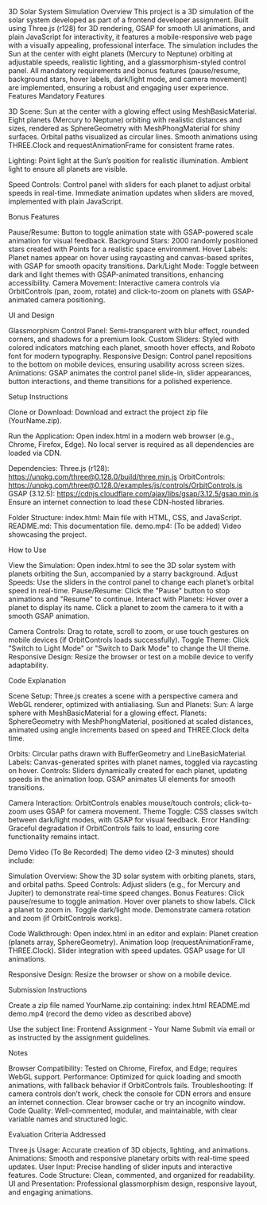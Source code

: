 3D Solar System Simulation
Overview
This project is a 3D simulation of the solar system developed as part of a frontend developer assignment. Built using Three.js (r128) for 3D rendering, GSAP for smooth UI animations, and plain JavaScript for interactivity, it features a mobile-responsive web page with a visually appealing, professional interface. The simulation includes the Sun at the center with eight planets (Mercury to Neptune) orbiting at adjustable speeds, realistic lighting, and a glassmorphism-styled control panel. All mandatory requirements and bonus features (pause/resume, background stars, hover labels, dark/light mode, and camera movement) are implemented, ensuring a robust and engaging user experience.
Features
Mandatory Features

3D Scene:
Sun at the center with a glowing effect using MeshBasicMaterial.
Eight planets (Mercury to Neptune) orbiting with realistic distances and sizes, rendered as SphereGeometry with MeshPhongMaterial for shiny surfaces.
Orbital paths visualized as circular lines.
Smooth animations using THREE.Clock and requestAnimationFrame for consistent frame rates.

Lighting:
Point light at the Sun’s position for realistic illumination.
Ambient light to ensure all planets are visible.

Speed Controls:
Control panel with sliders for each planet to adjust orbital speeds in real-time.
Immediate animation updates when sliders are moved, implemented with plain JavaScript.

Bonus Features

Pause/Resume: Button to toggle animation state with GSAP-powered scale animation for visual feedback.
Background Stars: 2000 randomly positioned stars created with Points for a realistic space environment.
Hover Labels: Planet names appear on hover using raycasting and canvas-based sprites, with GSAP for smooth opacity transitions.
Dark/Light Mode: Toggle between dark and light themes with GSAP-animated transitions, enhancing accessibility.
Camera Movement: Interactive camera controls via OrbitControls (pan, zoom, rotate) and click-to-zoom on planets with GSAP-animated camera positioning.

UI and Design

Glassmorphism Control Panel: Semi-transparent with blur effect, rounded corners, and shadows for a premium look.
Custom Sliders: Styled with colored indicators matching each planet, smooth hover effects, and Roboto font for modern typography.
Responsive Design: Control panel repositions to the bottom on mobile devices, ensuring usability across screen sizes.
Animations: GSAP animates the control panel slide-in, slider appearances, button interactions, and theme transitions for a polished experience.

Setup Instructions

Clone or Download:
Download and extract the project zip file (YourName.zip).

Run the Application:
Open index.html in a modern web browser (e.g., Chrome, Firefox, Edge).
No local server is required as all dependencies are loaded via CDN.

Dependencies:
Three.js (r128): https://unpkg.com/three@0.128.0/build/three.min.js
OrbitControls: https://unpkg.com/three@0.128.0/examples/js/controls/OrbitControls.js
GSAP (3.12.5): https://cdnjs.cloudflare.com/ajax/libs/gsap/3.12.5/gsap.min.js
Ensure an internet connection to load these CDN-hosted libraries.

Folder Structure:
index.html: Main file with HTML, CSS, and JavaScript.
README.md: This documentation file.
demo.mp4: (To be added) Video showcasing the project.

How to Use

View the Simulation: Open index.html to see the 3D solar system with planets orbiting the Sun, accompanied by a starry background.
Adjust Speeds: Use the sliders in the control panel to change each planet’s orbital speed in real-time.
Pause/Resume: Click the "Pause" button to stop animations and "Resume" to continue.
Interact with Planets:
Hover over a planet to display its name.
Click a planet to zoom the camera to it with a smooth GSAP animation.

Camera Controls: Drag to rotate, scroll to zoom, or use touch gestures on mobile devices (if OrbitControls loads successfully).
Toggle Theme: Click "Switch to Light Mode" or "Switch to Dark Mode" to change the UI theme.
Responsive Design: Resize the browser or test on a mobile device to verify adaptability.

Code Explanation

Scene Setup: Three.js creates a scene with a perspective camera and WebGL renderer, optimized with antialiasing.
Sun and Planets:
Sun: A large sphere with MeshBasicMaterial for a glowing effect.
Planets: SphereGeometry with MeshPhongMaterial, positioned at scaled distances, animated using angle increments based on speed and THREE.Clock delta time.

Orbits: Circular paths drawn with BufferGeometry and LineBasicMaterial.
Labels: Canvas-generated sprites with planet names, toggled via raycasting on hover.
Controls:
Sliders dynamically created for each planet, updating speeds in the animation loop.
GSAP animates UI elements for smooth transitions.

Camera Interaction: OrbitControls enables mouse/touch controls; click-to-zoom uses GSAP for camera movement.
Theme Toggle: CSS classes switch between dark/light modes, with GSAP for visual feedback.
Error Handling: Graceful degradation if OrbitControls fails to load, ensuring core functionality remains intact.

Demo Video (To Be Recorded)
The demo video (2-3 minutes) should include:

Simulation Overview: Show the 3D solar system with orbiting planets, stars, and orbital paths.
Speed Controls: Adjust sliders (e.g., for Mercury and Jupiter) to demonstrate real-time speed changes.
Bonus Features:
Click pause/resume to toggle animation.
Hover over planets to show labels.
Click a planet to zoom in.
Toggle dark/light mode.
Demonstrate camera rotation and zoom (if OrbitControls works).

Code Walkthrough: Open index.html in an editor and explain:
Planet creation (planets array, SphereGeometry).
Animation loop (requestAnimationFrame, THREE.Clock).
Slider integration with speed updates.
GSAP usage for UI animations.

Responsive Design: Resize the browser or show on a mobile device.

Submission Instructions

Create a zip file named YourName.zip containing:
index.html
README.md
demo.mp4 (record the demo video as described above)

Use the subject line: Frontend Assignment - Your Name
Submit via email or as instructed by the assignment guidelines.

Notes

Browser Compatibility: Tested on Chrome, Firefox, and Edge; requires WebGL support.
Performance: Optimized for quick loading and smooth animations, with fallback behavior if OrbitControls fails.
Troubleshooting: If camera controls don’t work, check the console for CDN errors and ensure an internet connection. Clear browser cache or try an incognito window.
Code Quality: Well-commented, modular, and maintainable, with clear variable names and structured logic.

Evaluation Criteria Addressed

Three.js Usage: Accurate creation of 3D objects, lighting, and animations.
Animations: Smooth and responsive planetary orbits with real-time speed updates.
User Input: Precise handling of slider inputs and interactive features.
Code Structure: Clean, commented, and organized for readability.
UI and Presentation: Professional glassmorphism design, responsive layout, and engaging animations.
